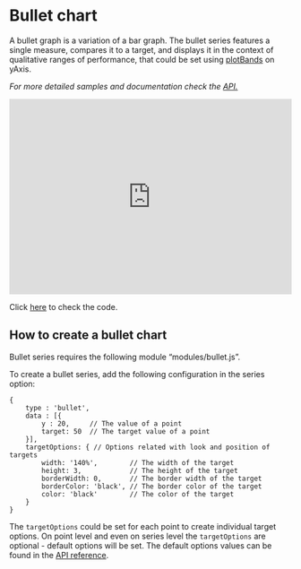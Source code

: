 Bullet chart
===

A bullet graph is a variation of a bar graph. The bullet series features a single measure, compares it to a target, and displays it in the context of qualitative ranges of performance, that could be set using [plotBands](https://api.highcharts.com/highcharts/yAxis.plotBands) on yAxis.

_For more detailed samples and documentation check the [API.](https://api.highcharts.com/highcharts/plotOptions.bullet)_

<iframe style="width: 100%; height: 349px; border: none;" src=https://www.highcharts.com/samples/embed/highcharts/demo/bullet-graph allow="fullscreen"></iframe>

Click [here](https://jsfiddle.net/gh/get/library/pure/highcharts/highcharts/tree/master/samples/highcharts/demo/bullet-graph/) to check the code.

How to create a bullet chart
----------------------------

Bullet series requires the following module “modules/bullet.js”.

To create a bullet series, add the following configuration in the series option:

    
    {
        type : 'bullet',
        data : [{
            y : 20,     // The value of a point
            target: 50  // The target value of a point 
        }],
        targetOptions: { // Options related with look and position of targets 
            width: '140%',        // The width of the target 
            height: 3,            // The height of the target 
            borderWidth: 0,       // The border width of the target 
            borderColor: 'black', // The border color of the target 
            color: 'black'        // The color of the target 
        }
    }
    

The `targetOptions` could be set for each point to create individual target options. On point level and even on series level the `targetOptions` are optional - default options will be set. The default options values can be found in the [API reference](https://api.highcharts.com/highcharts/series.bullet).
